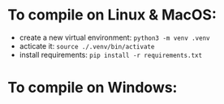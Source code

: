 # To compile on Linux & MacOS:

  - create a new virtual environment: ``python3 -m venv .venv``
  - acticate it: ``source ./.venv/bin/activate``
  - install requirements: ``pip install -r requirements.txt``
  
# To compile on Windows:

